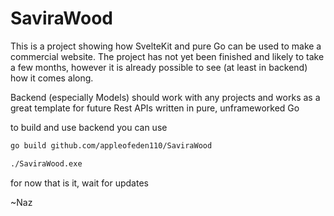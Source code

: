 # SaviraWood
This is a project showing how SvelteKit and pure Go can be used to make a commercial website. The project has not yet been finished and likely to take a few months, however it is already possible to see (at least in backend) how it comes along.

Backend (especially Models) should work with any projects and works as a great template for future Rest APIs written in pure, unframeworked Go

to build and use backend you can use 

```bash
go build github.com/appleofeden110/SaviraWood

./SaviraWood.exe
```

for now that is it, wait for updates

~Naz